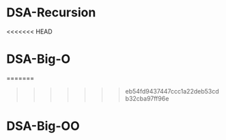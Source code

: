 # DSA-Recursion
<<<<<<< HEAD
# DSA-Big-O
=======

>>>>>>> eb54fd9437447ccc1a22deb53cdb32cba97ff96e
# DSA-Big-OO
